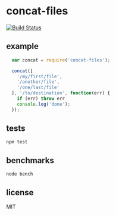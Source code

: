 # concat-files

[![Build Status](https://travis-ci.org/vvo/concat-files.png)](https://travis-ci.org/vvo/concat-files)

## example

```js
  var concat = require('concat-files');

  concat([
    '/my/first/file',
    '/another/file',
    '/one/last/file'
  ], '/to/destination', function(err) {
    if (err) throw err
    console.log('done');
  });
```

## tests

```shell
npm test
```

## benchmarks

```shell
node bench
```

## license

MIT
